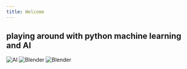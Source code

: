 ```yaml
---
title: Welcome
---
```

## playing around with python machine learning and AI

![AI](https://source.unsplash.com/800x250/?artificial-intelligence)
![Blender](https://source.unsplash.com/800x250/?nasa)
![Blender](https://source.unsplash.com/800x250/?blender)

